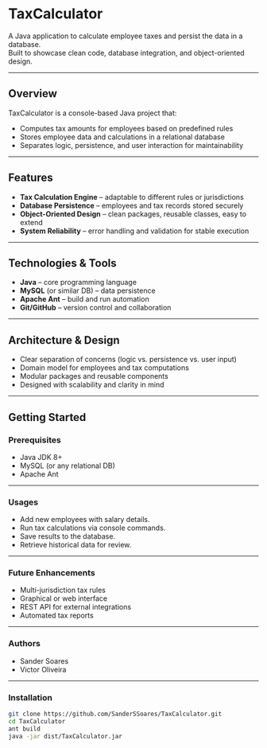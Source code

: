 # TaxCalculator

A Java application to calculate employee taxes and persist the data in a database.  
Built to showcase clean code, database integration, and object-oriented design.

---

## Overview

TaxCalculator is a console-based Java project that:

- Computes tax amounts for employees based on predefined rules  
- Stores employee data and calculations in a relational database  
- Separates logic, persistence, and user interaction for maintainability  

---

## Features

- **Tax Calculation Engine** – adaptable to different rules or jurisdictions  
- **Database Persistence** – employees and tax records stored securely  
- **Object-Oriented Design** – clean packages, reusable classes, easy to extend  
- **System Reliability** – error handling and validation for stable execution  

---

## Technologies & Tools

- **Java** – core programming language  
- **MySQL** (or similar DB) – data persistence  
- **Apache Ant** – build and run automation  
- **Git/GitHub** – version control and collaboration  

---

## Architecture & Design

- Clear separation of concerns (logic vs. persistence vs. user input)  
- Domain model for employees and tax computations  
- Modular packages and reusable components  
- Designed with scalability and clarity in mind  

---

## Getting Started

### Prerequisites
- Java JDK 8+  
- MySQL (or any relational DB)  
- Apache Ant

---

### Usages
- Add new employees with salary details.
- Run tax calculations via console commands.
- Save results to the database.
- Retrieve historical data for review.

---

### Future Enhancements
- Multi-jurisdiction tax rules
- Graphical or web interface
- REST API for external integrations
- Automated tax reports

---

### Authors
- Sander Soares
- Victor Oliveira

---

### Installation
```bash
git clone https://github.com/SanderSSoares/TaxCalculator.git
cd TaxCalculator
ant build
java -jar dist/TaxCalculator.jar

